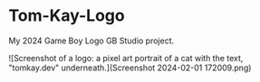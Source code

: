 # Tom-Kay-Logo
 My 2024 Game Boy Logo GB Studio project.

 ![Screenshot of a logo: a pixel art portrait of a cat with the text, "tomkay.dev" underneath.](Screenshot 2024-02-01 172009.png)
